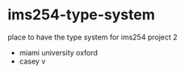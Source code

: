 # ims254-type-system
place to have the type system for ims254 project 2
 - miami university oxford
 - casey v
